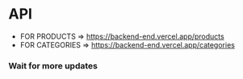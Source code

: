 # API

- FOR PRODUCTS => https://backend-end.vercel.app/products
- FOR CATEGORIES => https://backend-end.vercel.app/categories

### Wait for more updates
